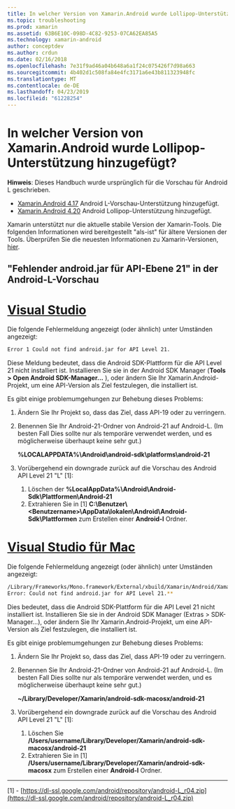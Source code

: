 ```yaml
---
title: In welcher Version von Xamarin.Android wurde Lollipop-Unterstützung hinzugefügt?
ms.topic: troubleshooting
ms.prod: xamarin
ms.assetid: 63B6E10C-098D-4C82-9253-07CA62EA85A5
ms.technology: xamarin-android
author: conceptdev
ms.author: crdun
ms.date: 02/16/2018
ms.openlocfilehash: 7e31f9ad46a04b648a6a1f24c075426f7d98a663
ms.sourcegitcommit: 4b402d1c508fa84e4fc3171a6e43b811323948fc
ms.translationtype: MT
ms.contentlocale: de-DE
ms.lasthandoff: 04/23/2019
ms.locfileid: "61228254"
---
```

# <a name="what-version-of-xamarinandroid-added-lollipop-support"></a>In welcher Version von Xamarin.Android wurde Lollipop-Unterstützung hinzugefügt?

**Hinweis**: Dieses Handbuch wurde ursprünglich für die Vorschau für Android L geschrieben.

-   [Xamarin.Android 4.17](https://developer.xamarin.com/releases/android/xamarin.android_4/xamarin.android_4.17/) Android L-Vorschau-Unterstützung hinzugefügt.
-   [Xamarin.Android 4.20](https://developer.xamarin.com/releases/android/xamarin.android_4/xamarin.android_4.20/) Android Lollipop-Unterstützung hinzugefügt.

Xamarin unterstützt nur die aktuelle stabile Version der Xamarin-Tools. Die folgenden Informationen wird bereitgestellt "als-ist" für ältere Versionen der Tools. Überprüfen Sie die neuesten Informationen zu Xamarin-Versionen, [hier](http://releases.xamarin.com/).

## <a name="missing-androidjar-for-api-level-21-in-android-l-preview"></a>"Fehlender android.jar für API-Ebene 21" in der Android-L-Vorschau

# <a name="visual-studiotabwindows"></a>[Visual Studio](#tab/windows)

Die folgende Fehlermeldung angezeigt (oder ähnlich) unter Umständen angezeigt:

```cmd
Error 1 Could not find android.jar for API Level 21.
```

Diese Meldung bedeutet, dass die Android SDK-Plattform für die API Level 21 nicht installiert ist. Installieren Sie sie in der Android SDK Manager (**Tools > Open Android SDK-Manager...** ), oder ändern Sie Ihr Xamarin.Android-Projekt, um eine API-Version als Ziel festzulegen, die installiert ist.

Es gibt einige problemumgehungen zur Behebung dieses Problems:

1. Ändern Sie Ihr Projekt so, dass das Ziel, dass API-19 oder zu verringern.

2. Benennen Sie Ihr Android-21-Ordner von Android-21 auf Android-L. (Im besten Fall Dies sollte nur als temporäre verwendet werden, und es möglicherweise überhaupt keine sehr gut.)

   **%LOCALAPPDATA%\\Android\\android-sdk\\platforms\\android-21**

3. Vorübergehend ein downgrade zurück auf die Vorschau des Android API Level 21 "L" [1]:

    1.  Löschen der **%LocalAppData%\\Android\\Android-Sdk\\Plattformen\\Android-21** 
    2.  Extrahieren Sie in [1] **C:\\Benutzer\\&lt;Benutzername&gt;\\AppData\\lokalen\\Android\\Android-Sdk\\Plattformen**  zum Erstellen einer **Android-l** Ordner.

# <a name="visual-studio-for-mactabmacos"></a>[Visual Studio für Mac](#tab/macos)

Die folgende Fehlermeldung angezeigt (oder ähnlich) unter Umständen angezeigt:

```bash
/Library/Frameworks/Mono.framework/External/xbuild/Xamarin/Android/Xamarin.Android.Common.targets: 
Error: Could not find android.jar for API Level 21.**
```

Dies bedeutet, dass die Android SDK-Plattform für die API Level 21 nicht installiert ist. Installieren Sie sie in der Android SDK Manager (Extras > SDK-Manager...), oder ändern Sie Ihr Xamarin.Android-Projekt, um eine API-Version als Ziel festzulegen, die installiert ist.

Es gibt einige problemumgehungen zur Behebung dieses Problems:

1. Ändern Sie Ihr Projekt so, dass das Ziel, dass API-19 oder zu verringern.

2. Benennen Sie Ihr Android-21-Ordner von Android-21 auf Android-L. (Im besten Fall Dies sollte nur als temporäre verwendet werden, und es möglicherweise überhaupt keine sehr gut.)

   **~/Library/Developer/Xamarin/android-sdk-macosx/android-21**

3. Vorübergehend ein downgrade zurück auf die Vorschau des Android API Level 21 "L" [1]:

    1.  Löschen Sie **/Users/username/Library/Developer/Xamarin/android-sdk-macosx/android-21**
    2.  Extrahieren Sie in [1] **/Users/username/Library/Developer/Xamarin/android-sdk-macosx** zum Erstellen einer **Android-l** Ordner.

-----


[1] - [https://dl-ssl.google.com/android/repository/android-L_r04.zip](https://dl-ssl.google.com/android/repository/android-L_r04.zip)
